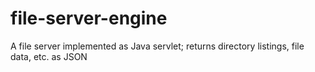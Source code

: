 # file-server-engine
A file server implemented as Java servlet; returns directory listings, file data, etc. as JSON 
